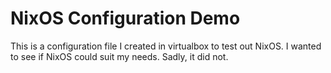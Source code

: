 # NixOS Configuration Demo

This is a configuration file I created in virtualbox to test out NixOS. I wanted to see if NixOS could suit my needs. Sadly, it did not.
